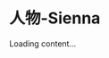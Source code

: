 # 人物-Sienna

<script src="https://cdn.jsdelivr.net/npm/js-yaml@4/dist/js-yaml.min.js"></script>
<script src="https://posetmage.com/cdn/js/parser/convertYamlToHtml.js"></script>
<script src="https://posetmage.com/cdn/js/parser/EmbbedHtmlFromYaml.js"></script>

<div yml-path="./character/Sienna.yml" html-path="https://shinra.posetmage.com/Grimoire/Forging/Converter/character/basic.html" height="750px">
    Loading content...
</div>
